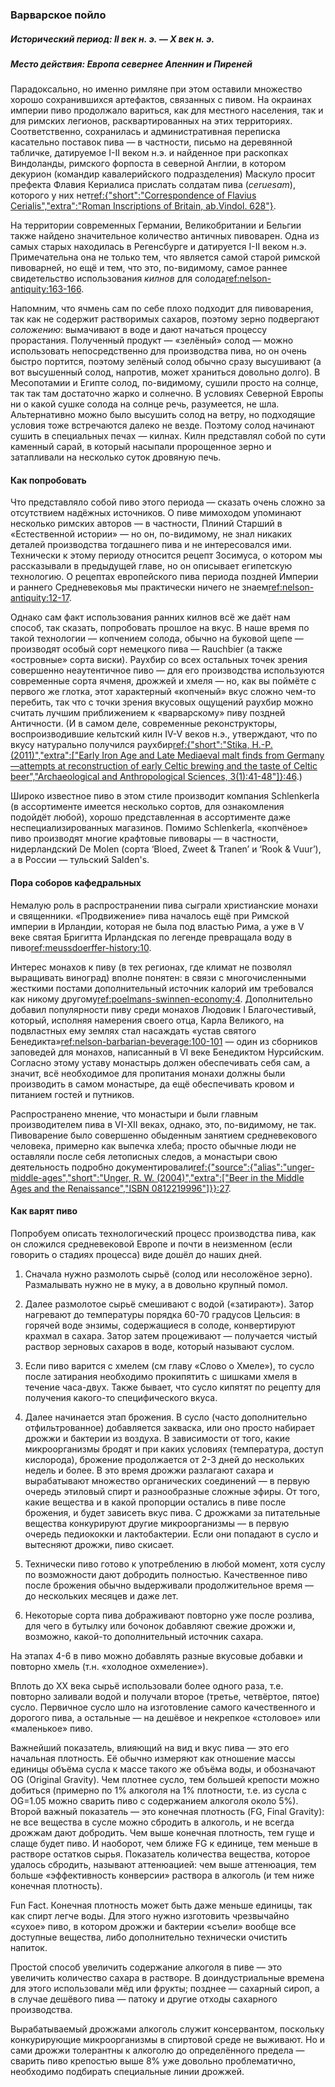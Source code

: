 ### Варварское пойло
##### Исторический период: II век н. э. — X век н. э.
##### Место действия: Европа севернее Апеннин и Пиреней

Парадоксально, но именно римляне при этом оставили множество хорошо сохранившихся артефактов, связанных с пивом. На окраинах империи пиво продолжало вариться, как для местного населения, так и для римских легионов, расквартированных на этих территориях. Соответственно, сохранилась и административная переписка касательно поставок пива — в частности, письмо на деревянной табличке, датируемое I-II веком н.э. и найденное при раскопках Виндоланды, римского форпоста в северной Англии, в котором декурион (командир кавалерийского подразделения) Маскуло просит префекта Флавия Кериалиса прислать солдатам пива (*ceruesam*), которого у них нет[ref:{"short":"Correspondence of Flavius Cerialis","extra":"Roman Inscriptions of Britain, ab.Vindol. 628"}](https://romaninscriptionsofbritain.org/inscriptions/TabVindol628).

На территории современных Германии, Великобритании и Бельгии также найдено значительное количество античных пивоварен. Одна из самых старых находилась в Регенсбурге и датируется I-II веком н.э. Примечательна она не только тем, что является самой старой римской пивоварней, но ещё и тем, что это, по-видимому, самое раннее свидетельство использования *килнов* для солода[ref:nelson-antiquity:163-166]().

Напомним, что ячмень сам по себе плохо подходит для пивоварения, так как не содержит растворимых сахаров, поэтому зерно подвергают *соложению*: вымачивают в воде и дают начаться процессу прорастания. Полученный продукт — «зелёный» солод — можно использовать непосредственно для производства пива, но он очень быстро портится, поэтому зелёный солод обычно сразу высушивают (а вот высушенный солод, напротив, может храниться довольно долго). В Месопотамии и Египте солод, по-видимому, сушили просто на солнце, так так там достаточно жарко и солнечно. В условиях Северной Европы ни о какой сушке солода на солнце речь, разумеется, не шла. Альтернативно можно было высушить солод на ветру, но подходящие условия тоже встречаются далеко не везде. Поэтому солод начинают сушить в специальных печах — килнах. Килн представлял собой по сути каменный сарай, в который насыпали пророщенное зерно и затапливали на несколько суток дровяную печь.


#### Как попробовать

Что представляло собой пиво этого периода — сказать очень сложно за отсутствием надёжных источников. О пиве мимоходом упоминают несколько римских авторов — в частности, Плиний Старший в «Естественной истории» — но он, по-видимому, не знал никаких деталей производства тогдашнего пива и не интересовался ими. Технически к этому периоду относится рецепт Зосимуса, о котором мы рассказывали в предыдущей главе, но он описывает египетскую технологию. О рецептах европейского пива периода поздней Империи и раннего Средневековья мы практически ничего не знаем[ref:nelson-antiquity:12-17]().

Однако сам факт использования ранних килнов всё же даёт нам способ, так сказать, попробовать прошлое на вкус. В наше время по такой технологии — копчением солода, обычно на буковой щепе — производят особый сорт немецкого пива — Rauchbier (а также «островные» сорта виски). Раухбир со всех остальных точек зрения совершенно неаутентичное пиво — для его производства используются современные сорта ячменя, дрожжей и хмеля — но, как вы поймёте с первого же глотка, этот характерный «копченый» вкус сложно чем-то перебить, так что с точки зрения вкусовых ощущений раухбир можно считать лучшим приближением к «варварскому» пиву поздней Античности. (И в самом деле, современные реконструкторы, воспроизводившие кельтский килн IV-V веков н.э., утверждают, что по вкусу натурально получился раухбир[ref:{"short":"Stika, H.-P. (2011)","extra":["Early Iron Age and Late Mediaeval malt finds from Germany—attempts at reconstruction of early Celtic brewing and the taste of Celtic beer","Archaeological and Anthropological Sciences, 3(1):41-48"]}:46](https://www.researchgate.net/publication/225682712_Early_Iron_Age_and_Late_Mediaeval_malt_finds_from_Germany-attempts_at_reconstruction_of_early_Celtic_brewing_and_the_taste_of_Celtic_beer).)

Широко известное пиво в этом стиле производит компания Schlenkerla (в ассортименте имеется несколько сортов, для ознакомления подойдёт любой), хорошо представленная в ассортименте даже неспециализированных магазинов. Помимо Schlenkerla, «копчёное» пиво производят многие крафтовые пивовары — в частности, нидерландский De Molen (сорта ‘Bloed, Zweet & Tranen’ и ‘Rook & Vuur’), а в России — тульский Salden's.

#### Пора соборов кафедральных

Немалую роль в распространении пива сыграли христианские монахи и священники. «Продвижение» пива началось ещё при Римской империи в Ирландии, которая не была под властью Рима, а уже в V веке святая Бригитта Ирландская по легенде превращала воду в пиво[ref:meussdoerffer-history:10]().

Интерес монахов к пиву (в тех регионах, где климат не позволял выращивать виноград) вполне понятен: в связи с многочисленными жесткими постами дополнительный источник калорий им требовался как никому другому[ref:poelmans-swinnen-economy:4](). Дополнительно добавил популярности пиву среди монахов Людовик I Благочестивый, который, исполняя намерения своего отца, Карла Великого, на подвластных ему землях стал насаждать «устав святого Бенедикта»[ref:nelson-barbarian-beverage:100-101]() — один из сборников заповедей для монахов, написанный в VI веке Бенедиктом Нурсийским. Согласно этому уставу монастырь должен обеспечивать себя сам, а значит, всё необходимое для пропитания монахи должны были производить в самом монастыре, да ещё обеспечивать кровом и питанием гостей и путников.

Распространено мнение, что монастыри и были главным производителем пива в VI-XII веках, однако, это, по-видимому, не так. Пивоварение было совершенно обыденным занятием средневекового человека, примерно как выпечка хлеба; просто обычные люди не оставляли после себя летописных следов, а монастыри свою деятельность подробно документировали[ref:{"source":{"alias":"unger-middle-ages","short":"Unger, R. W. (2004)","extra":["Beer in the Middle Ages and the Renaissance","ISBN 0812219996"]}}:27]().

#### Как варят пиво

Попробуем описать технологический процесс производства пива, как он сложился средневековой Европе и почти в неизменном (если говорить о стадиях процесса) виде дошёл до наших дней.

  1. Сначала нужно размолоть сырьё (солод или несоложёное зерно). Размалывать нужно не в муку, а в довольно крупный помол.

  2. Далее размолотое сырьё смешивают с водой («затирают»). Затор нагревают до температуры порядка 60-70 градусов Цельсия: в горячей воде энзимы, содержащиеся в солоде, конвертируют крахмал в сахара. Затор затем процеживают — получается чистый раствор зерновых сахаров в воде, который называют суслом.

  3. Если пиво варится с хмелем (см главу «Слово о Хмеле»), то сусло после затирания необходимо прокипятить с шишками хмеля в течение часа-двух. Также бывает, что сусло кипятят по рецепту для получения какого-то специфического вкуса.

  4. Далее начинается этап брожения. В сусло (часто дополнительно отфильтрованное) добавляется закваска, или оно просто набирает дрожжи и бактерии из воздуха. В зависимости от того, какие микроорганизмы бродят и при каких условиях (температура, доступ кислорода), брожение продолжается от 2-3 дней до нескольких недель и более. В это время дрожжи разлагают сахара и вырабатывают множество органических соединений — в первую очередь этиловый спирт и разнообразные сложные эфиры. От того, какие вещества и в какой пропорции остались в пиве после брожения, и будет зависеть вкус пива. С дрожжами за питательные вещества конкурируют другие микроорганизмы — в первую очередь педиококки и лактобактерии. Если они попадают в сусло и вытесняют дрожжи, пиво скисает.

  5. Технически пиво готово к употреблению в любой момент, хотя суслу по возможности дают добродить полностью. Качественное пиво после брожения обычно выдерживали продолжительное время — до нескольких месяцев и даже лет.

  6. Некоторые сорта пива дображивают повторно уже после розлива, для чего в бутылку или бочонок добавляют свежие дрожжи и, возможно, какой-то дополнительный источник сахара.

На этапах 4-6 в пиво можно добавлять разные вкусовые добавки и повторно хмель (т.н. «холодное охмеление»).

Вплоть до XX века сырьё использовали более одного раза, т.е. повторно заливали водой и получали второе (третье, четвёртое, пятое) сусло. Первичное сусло шло на изготовление самого качественного и дорогого пива, а остальные — на дешёвое и некрепкое «столовое» или «маленькое» пиво.

Важнейший показатель, влияющий на вид и вкус пива — это его начальная плотность. Её обычно измеряют как отношение массы единицы объёма сусла к массе такого же объёма воды, и обозначают OG (Original Gravity). Чем плотнее сусло, тем большей крепости можно добиться (примерно по 1% алкоголя на 1% плотности, т.е. из сусла с OG=1.05 можно сварить пиво с содержанием алкоголя около 5%). Второй важный показатель — это конечная плотность (FG, Final Gravity): не все вещества в сусле можно сбродить в алкоголь, и не всегда дрожжам дают добродить. Чем выше конечная плотность, тем гуще и слаще будет пиво. И наоборот, чем ближе FG к единице, тем меньше в растворе остатков сырья. Показатель количества вещества, которое удалось сбродить, называют аттенюацией: чем выше аттенюация, тем больше «эффективность конверсии» раствора в алкоголь (и тем ниже конечная плотность).

Fun Fact. Конечная плотность может быть даже меньше единицы, так как спирт легче воды. Для этого нужно изготовить чрезвычайно «сухое» пиво, в котором дрожжи и бактерии «съели» вообще все доступные вещества, либо дополнительно технически очистить напиток.

Простой способ увеличить содержание алкоголя в пиве — это увеличить количество сахара в растворе. В доиндустриальные времена для этого использовали мёд или фрукты; позднее — сахарный сироп, а в случае дешёвого пива — патоку и другие отходы сахарного производства.

Вырабатываемый дрожжами алкоголь служит консервантом, поскольку конкурирующие микроорганизмы в спиртовой среде не выживают. Но и сами дрожжи толерантны к алкоголю до определённого предела — сварить пиво крепостью выше 8% уже довольно проблематично, необходимо подбирать специальные линии дрожжей.